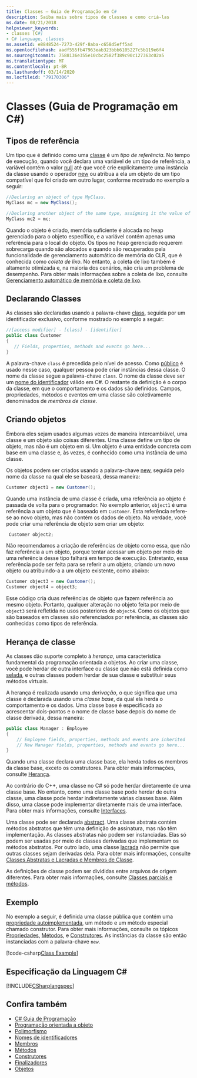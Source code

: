 ```yaml
---
title: Classes – Guia de Programação em C#
description: Saiba mais sobre tipos de classes e como criá-las
ms.date: 08/21/2018
helpviewer_keywords:
- classes [C#]
- C# language, classes
ms.assetid: e8848524-7273-429f-8aba-c658d5eff5ad
ms.openlocfilehash: aadf555fb47963eab323bbb6105227c5b119e6f4
ms.sourcegitcommit: 7588136e355e10cbc2582f389c90c127363c02a5
ms.translationtype: MT
ms.contentlocale: pt-BR
ms.lasthandoff: 03/14/2020
ms.locfileid: "79170306"
---
```

# <a name="classes-c-programming-guide"></a>Classes (Guia de Programação em C#)

## <a name="reference-types"></a>Tipos de referência  
Um tipo que é definido como uma [classe](../../language-reference/keywords/class.md) é um *tipo de referência*. No tempo de execução, quando você declara uma variável de um tipo de referência, a variável contém o valor [null](../../language-reference/keywords/null.md) até que você crie explicitamente uma instância da classe usando o operador [new](../../language-reference/operators/new-operator.md) ou atribua a ela um objeto de um tipo compatível que foi criado em outro lugar, conforme mostrado no exemplo a seguir:

```csharp
//Declaring an object of type MyClass.
MyClass mc = new MyClass();

//Declaring another object of the same type, assigning it the value of the first object.
MyClass mc2 = mc;
```

Quando o objeto é criado, memória suficiente é alocada no heap gerenciado para o objeto específico, e a variável contém apenas uma referência para o local do objeto. Os tipos no heap gerenciado requerem sobrecarga quando são alocados e quando são recuperados pela funcionalidade de gerenciamento automático de memória do CLR, que é conhecida como *coleta de lixo*. No entanto, a coleta de lixo também é altamente otimizada e, na maioria dos cenários, não cria um problema de desempenho. Para obter mais informações sobre a coleta de lixo, consulte [Gerenciamento automático de memória e coleta de lixo](../../../standard/garbage-collection/gc.md).  
  
## <a name="declaring-classes"></a>Declarando Classes

 As classes são declaradas usando a palavra-chave [class](../../language-reference/keywords/class.md), seguida por um identificador exclusivo, conforme mostrado no exemplo a seguir:

 ```csharp
//[access modifier] - [class] - [identifier]
 public class Customer
 {
    // Fields, properties, methods and events go here...
 }
```

 A palavra-chave `class` é precedida pelo nível de acesso. Como [público](../../language-reference/keywords/public.md) é usado nesse caso, qualquer pessoa pode criar instâncias dessa classe. O nome da classe segue a palavra-chave `class`. O nome da classe deve ser um [nome do identificador](../inside-a-program/identifier-names.md) válido em C#. O restante da definição é o corpo da classe, em que o comportamento e os dados são definidos. Campos, propriedades, métodos e eventos em uma classe são coletivamente denominados de *membros de classe*.  
  
## <a name="creating-objects"></a>Criando objetos

Embora eles sejam usados algumas vezes de maneira intercambiável, uma classe e um objeto são coisas diferentes. Uma classe define um tipo de objeto, mas não é um objeto em si. Um objeto é uma entidade concreta com base em uma classe e, às vezes, é conhecido como uma instância de uma classe.  
  
 Os objetos podem ser criados usando a palavra-chave [new](../../language-reference/operators/new-operator.md), seguida pelo nome da classe na qual ele se baseará, dessa maneira:  

 ```csharp
 Customer object1 = new Customer();
 ```

 Quando uma instância de uma classe é criada, uma referência ao objeto é passada de volta para o programador. No exemplo anterior, `object1` é uma referência a um objeto que é baseado em `Customer`. Esta referência refere-se ao novo objeto, mas não contém os dados de objeto. Na verdade, você pode criar uma referência de objeto sem criar um objeto:  

```csharp
 Customer object2;
```

 Não recomendamos a criação de referências de objeto como essa, que não faz referência a um objeto, porque tentar acessar um objeto por meio de uma referência desse tipo falhará em tempo de execução. Entretanto, essa referência pode ser feita para se referir a um objeto, criando um novo objeto ou atribuindo-a a um objeto existente, como abaixo:  

 ```csharp
 Customer object3 = new Customer();
 Customer object4 = object3;
```
  
 Esse código cria duas referências de objeto que fazem referência ao mesmo objeto. Portanto, qualquer alteração no objeto feita por meio de `object3` será refletida no usos posteriores de `object4`. Como os objetos que são baseados em classes são referenciados por referência, as classes são conhecidas como tipos de referência.  
  
## <a name="class-inheritance"></a>Herança de classe  

As classes dão suporte completo à *herança*, uma característica fundamental da programação orientada a objetos. Ao criar uma classe, você pode herdar de outra interface ou classe que não está definida como [selada](../../language-reference/keywords/sealed.md), e outras classes podem herdar de sua classe e substituir seus métodos virtuais.

A herança é realizada usando uma *derivação*, o que significa que uma classe é declarada usando uma *classe base*, da qual ela herda o comportamento e os dados. Uma classe base é especificada ao acrescentar dois-pontos e o nome de classe base depois do nome de classe derivada, dessa maneira:  

 ```csharp
 public class Manager : Employee
 {
     // Employee fields, properties, methods and events are inherited
     // New Manager fields, properties, methods and events go here...
 }
 ```

Quando uma classe declara uma classe base, ela herda todos os membros da classe base, exceto os construtores. Para obter mais informações, consulte [Herança](inheritance.md).
  
Ao contrário do C++, uma classe no C# só pode herdar diretamente de uma classe base. No entanto, como uma classe base pode herdar de outra classe, uma classe pode herdar indiretamente várias classes base. Além disso, uma classe pode implementar diretamente mais de uma interface. Para obter mais informações, consulte [Interfaces](../interfaces/index.md).  
  
Uma classe pode ser declarada [abstract](../../language-reference/keywords/abstract.md). Uma classe abstrata contém métodos abstratos que têm uma definição de assinatura, mas não têm implementação. As classes abstratas não podem ser instanciadas. Elas só podem ser usadas por meio de classes derivadas que implementam os métodos abstratos. Por outro lado, uma classe [lacrada](../../language-reference/keywords/sealed.md) não permite que outras classes sejam derivadas dela. Para obter mais informações, consulte [Classes Abstratas e Lacradas e Membros de Classe](abstract-and-sealed-classes-and-class-members.md).  
  
As definições de classe podem ser divididas entre arquivos de origem diferentes. Para obter mais informações, consulte [Classes parciais e métodos](partial-classes-and-methods.md).  
  
## <a name="example"></a>Exemplo

No exemplo a seguir, é definida uma classe pública que contém uma [propriedade autoimplementada](auto-implemented-properties.md), um método e um método especial chamado construtor. Para obter mais informações, consulte os tópicos [Propriedades](properties.md), [Métodos](methods.md), e [Construtores](constructors.md). As instâncias da classe são então instanciadas com a palavra-chave `new`.  
  
[!code-csharp[Class Example](~/samples/snippets/csharp/programming-guide/classes-and-structs/class-example.cs)]
  
## <a name="c-language-specification"></a>Especificação da Linguagem C#

[!INCLUDE[CSharplangspec](~/includes/csharplangspec-md.md)]  
  
## <a name="see-also"></a>Confira também

- [C# Guia de Programação](../index.md)
- [Programação orientada a objeto](../concepts/object-oriented-programming.md)
- [Polimorfismo](polymorphism.md)
- [Nomes de identificadores](../inside-a-program/identifier-names.md)
- [Membros](members.md)
- [Métodos](methods.md)
- [Construtores](constructors.md)
- [Finalizadores](destructors.md)
- [Objetos](objects.md)
